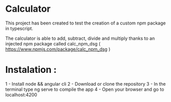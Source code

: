 # Calculator

This project has been created to test the creation of a custom npm package in typescript.

The calculator is able to add, subtract, divide and multiply thanks to an injected npm package called calc_npm_dsg 
( https://www.npmjs.com/package/calc_npm_dsg )

# Instalation :
1 - Install node && angular cli
2 - Download or clone the repository
3 - In the terminal type ng serve to compile the app
4 - Open your browser and go to localhost:4200
